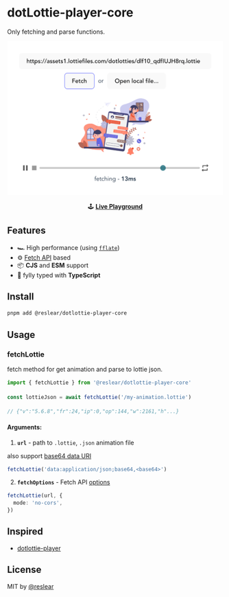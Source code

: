 # dotLottie-player-core

Only fetching and parse functions.

![](./splash.png)

<center>

🕹 [**Live Playground**](https://dotlottie-player-core-playground.vercel.app)

</center>

## Features

- 🏎 High performance (using [`fflate`](https://github.com/101arrowz/fflate))
- ⚙️ [Fetch API](https://developer.mozilla.org/en-US/docs/Web/API/Fetch_API) based
- 📦 **CJS** and **ESM** support
- 💪 fylly typed with **TypeScript**

## Install

```bash
pnpm add @reslear/dotlottie-player-core
```

## Usage

### fetchLottie

fetch method for get animation and parse to lottie json.

```ts
import { fetchLottie } from '@reslear/dotlottie-player-core'

const lottieJson = await fetchLottie('/my-animation.lottie')

// {"v":"5.6.8","fr":24,"ip":0,"op":144,"w":2161,"h"...}
```

#### Arguments:

1. **`url`** - path to `.lottie`, `.json` animation file

also support [base64 data URI](https://developer.mozilla.org/en-US/docs/Web/HTTP/Basics_of_HTTP/Data_URLs)

```ts
fetchLottie('data:application/json;base64,<base64>')
```

2. **`fetchOptions`** - Fetch API [options](https://developer.mozilla.org/en-US/docs/Web/API/fetch#options)

```ts
fetchLottie(url, {
  mode: 'no-cors',
})
```

## Inspired

- [dotlottie-player](https://github.com/dotlottie/player-component/blob/master/src/dotlottie-player.ts)

## License

MIT by [@reslear](github.com/reslear)
